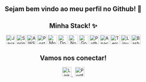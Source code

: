 <div align="center">
  <h2>Sejam bem vindo ao meu perfil no Github! 🖖</h2>
</div>

<div align="center">
  <h2>Minha Stack! ✨</h2>
  <p>
    <img src="https://img.shields.io/badge/Java-ED8B00?style=flat&logo=openjdk&logoColor=fff" alt="Java" style="height:30px;"/>
    <img src="https://img.shields.io/badge/Spring-6DB33F?style=flat&logo=spring&logoColor=fff" alt="Spring" style="height:30px;"/>
    <img src="https://img.shields.io/badge/AWS-232F3E?style=flat&logo=amazon-aws&logoColor=fff" alt="AWS" style="height:30px;"/>
    <img src="https://img.shields.io/badge/PostgreSQL-4169E1?style=flat&logo=postgresql&logoColor=fff" alt="PostgreSQL" style="height:30px;"/>
    <img src="https://img.shields.io/badge/MongoDB-47A248?style=flat&logo=mongodb&logoColor=fff" alt="MongoDB" style="height:30px;"/>
    <img src="https://img.shields.io/badge/Docker-2496ED?style=flat&logo=docker&logoColor=fff" alt="Docker" style="height:30px;"/>
    <img src="https://img.shields.io/badge/Node.js-5FA04E?logo=nodedotjs&logoColor=fff&style=flat" alt="Node" style="height:30px;"/>
    <img src="https://img.shields.io/badge/Go-00ADD8?style=flat&logo=go&logoColor=fff" alt="Go" style="height:30px;"/>
    <img src="https://img.shields.io/badge/Python-3776AB?style=flat&logo=python&logoColor=FFD43B" alt="Python" style="height:30px;"/>
    <img src="https://img.shields.io/badge/Apache%20Kafka-231F20?style=flat&logo=apachekafka&logoColor=fff" alt="Apache Kafka" style="height:30px;"/>
    <img src="https://img.shields.io/badge/Terraform-7B42BC?style=flat&logo=terraform&logoColor=fff" alt="Terraform" style="height:30px;"/>
    <img src="https://img.shields.io/badge/Linux-FCC624?style=flat&logo=linux&logoColor=000" alt="Linux" style="height:30px;"/>
    <img src="https://img.shields.io/badge/Bash-4EAA25?style=flat&logo=gnubash&logoColor=000" alt="Bash" style="height:30px;"/>
  </p>
</div>

<div align="center">
  <h2>Vamos nos conectar!</h2>
  <a href="https://www.linkedin.com/in/andre4j/">
    <img src="https://img.shields.io/badge/LinkedIn-0A66C2?style=flat&logo=linkedin&logoColor=fff" alt="LinkedIn" style="height:30px;"/>
  </a>
  &nbsp;
  <a href="http://andre4j.github.io/">
    <img src="https://img.shields.io/badge/Portfólio-000000?style=flat&logo=githubpages&logoColor=fff" alt="Portfólio" style="height:30px;"/>
  </a>
</div>
